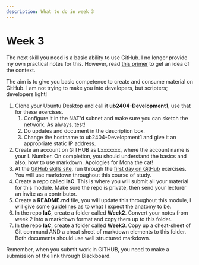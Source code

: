 ```yaml
---
description: What to do in week 3
---
```


# Week 3

The next skill you need is a basic ability to use GitHub. I no longer provide my own practical notes for this. However, read [this primer](https://johnoraw-education.gitbook.io/iac/version-control) to get an idea of the context.

The aim is to give you basic competence to create and consume material on GitHub. I am not trying to make you into developers, but scripters; developers light!

1. Clone your Ubuntu Desktop and call it **ub2404-Development1**, use that for these exercises.
   1. Configure it in the NAT'd subnet and make sure you can sketch the network. As always, test!
   2. Do updates and document in the description box.&#x20;
   3. Change the hostname to ub2404-Development1 and give it an appropriate static IP address.
2. Create an account on GITHUB as Lxxxxxxx, where the account name is your L Number. On completion, you should understand the basics and also, how to use markdown. Apologies for Mona the cat!
3. At the [GitHub skills site](https://skills.github.com/), run through the [first day on GitHub](https://skills.github.com/#first-day-on-github) exercises. You will use markdown throughout this course of study.
4. Create a repo called **IaC**. This is where you will submit all your material for this module. Make sure the repo is private, then send your lecturer an invite as a contributor.
5. Create a **README.md** file, you will update this throughout this module, I will give some [guidelines ](https://johnoraw-education.gitbook.io/iac/python-for-cloud-scripters/12.-projects/markdown)as to what I expect the anatomy to be.
6. In the repo **IaC**, create a folder called **Week2**. Convert your notes from week 2 into a markdown format and copy them up to this folder. &#x20;
7. In the repo **IaC**, create a folder called **Week3**. Copy up a cheat-sheet of Git command AND a cheat sheet of markdown elements to this folder.  Both documents should use well structured markdown.

Remember, when you submit work in GITHUB, you need to make a submission of the link through Blackboard.
